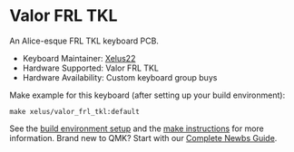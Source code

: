 # Valor FRL TKL

An Alice-esque FRL TKL keyboard PCB.

* Keyboard Maintainer: [Xelus22](https://github.com/Xelus22)
* Hardware Supported: Valor FRL TKL
* Hardware Availability: Custom keyboard group buys

Make example for this keyboard (after setting up your build environment):

    make xelus/valor_frl_tkl:default

See the [build environment setup](https://docs.qmk.fm/#/getting_started_build_tools) and the [make instructions](https://docs.qmk.fm/#/getting_started_make_guide) for more information. Brand new to QMK? Start with our [Complete Newbs Guide](https://docs.qmk.fm/#/newbs).
